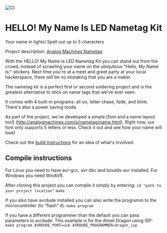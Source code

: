 ![CI](https://github.com/ogrodnek/am-nametag/workflows/CI/badge.svg)

HELLO! My Name Is LED Nametag Kit
=================================

Your name in lights! Spell out up to 5 characters


Project description: [Analog Machines Nametag](http://analogmachines.com/p/nametag)


With the HELLO! My Name Is LED Nametag Kit you can stand out from the crowd, 
instead of scrawling your name on the ubiquitous "Hello, My Name Is:" stickers.
Next time you're at a meet and greet party at your local hackerspace, there 
will be no mistaking that you are a maker.

The nametag kit is a perfect first or second soldering project and is the 
greatest alternative to stick on name tags that we've ever seen.


It comes with 4 built-in programs: all on, letter chase, fade, and blink. 
There's also a power saving mode.

As part of the project, we've developed a simple [font and a name layout tool]
(http://analogmachines.com/p/nametag/name.html). 
Right now, our font only supports 5 letters or less. 
Check it out and see how your name will look! 



Check out the [build instructions](http://analogmachines.com/p/nametag/build/) 
for an idea of what's involved.

Compile instructions
--------------------

For Linux you need to have avr-gcc, avr-libc and binutils-avr installed. For 
Windows you need WinAVR.

After cloning this project you can compile it simply by entering:
`cd "path to your project location"`
`make`


If you also have avrdude installed you can also write the programm to the 
microcontroller (to "flash" it):
`make program`

If you have a different programmer than the default you can pass parameters
to avrdude. This example is for the Atmel Dragon using ISP:
`make program AVRDUDE_PORT=usb AVRDUDE_PROGRAMMER=dragon_isp`
